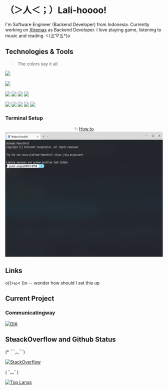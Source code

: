 # （＞人＜；）Lali-hoooo!
I'm Software Engineer (Backend Developer) from Indonesia. Currently working on [Xtremax](https://xtremax.com/) as Backend Developer. I love playing game, listening to music and reading ヾ(≧▽≦*)o

## Technologies & Tools

> The colors say it all

![](https://img.shields.io/badge/OS-Windows%20+%20WSL-informational?style=flat&logo=windows&logoColor=white&color=green)

![](https://img.shields.io/badge/Editor-Visual%20Studio%20+%20Visual%20Studio%20Code-informational?style=flat&logo=visual%20studio&logoColor=white&color=green)

![](https://img.shields.io/badge/Code-C%23-informational?style=flat&logo=C%20Sharp&logoColor=white&color=green)
![](https://img.shields.io/badge/Code-Go-informational?style=flat&logo=go&logoColor=white&color=yellow)
![](https://img.shields.io/badge/Code-Java-informational?style=flat&logo=Apache%20NetBeans%20IDE&logoColor=white&color=red)
![](https://img.shields.io/badge/Code-PHP-informational?style=flat&logo=php&logoColor=white&color=red)

![](https://img.shields.io/badge/Tools-SQL%20Server-informational?style=flat&logo=postgresql&logoColor=white&color=green)
![](https://img.shields.io/badge/Tools-MySQL-informational?style=flat&logo=MySQL&logoColor=white&color=green)
![](https://img.shields.io/badge/Tools-PostgreSQL-informational?style=flat&logo=Microsoft%20SQL%20Server&logoColor=white&color=green)
![](https://img.shields.io/badge/Tools-Docker%20+%20Kubernetes-informational?style=flat&logo=Microsoft%20SQL%20Server&logoColor=white&color=red)
![](https://img.shields.io/badge/Tools-AWS-informational?style=flat&logo=Amazon%20AWS&logoColor=white&color=red)

### Terminal Setup

<p align="center">
  ✨ <a href="https://github.com/cuppyzh/cuppyzh/blob/master/TerminalSetup.md">How to</a><br />
  <img src="https://github.com/cuppyzh/cuppyzh/blob/master/assets/Terminal.png" height="400px"/>
</p>

## Links

o((>ω< ))o -- wonder how should I set this up

## Current Project

### Communicatingway

[![DIA](https://github-readme-stats.vercel.app/api/pin/?username=cuppyzh&repo=Communicatingway.Dia)](https://github.com/cuppyzh/Communicatingway.Dia)


##  St~~u~~ackOverflow and Github Status
 (* ￣︿￣)
 
[![StackOverflow](https://github-readme-stackoverflow.vercel.app/?userID=11335853&title_color=fff&icon_color=79ff97&text_color=9f9f9f&bg_color=151515)](https://stackoverflow.com/users/11335853/cuppyzh)

( ˘︹˘ )

[![Top Langs](https://github-readme-stats-khaki-gamma.vercel.app/api/top-langs/?username=cuppyzh&layout=compact&langs_count=8&exclude_repo=bingode,github-readme-stats&card_width=277)](https://github.com/anuraghazra/github-readme-stats)

<!--


[![Top Langs](https://github-readme-stats-khaki-gamma.vercel.app/api/top-langs/?username=cuppyzh&layout=compact&langs_count=8&exclude_repo=bingode,github-readme-stats&card_width=277&title_color=fff&icon_color=79ff97&text_color=9f9f9f&bg_color=151515)](https://github.com/anuraghazra/github-readme-stats)

**cuppyzh/cuppyzh** is a ✨ _special_ ✨ repository because its `README.md` (this file) appears on your GitHub profile.

Here are some ideas to get you started:

- 🔭 I’m currently working on ...
- 🌱 I’m currently learning ...
- 👯 I’m looking to collaborate on ...
- 🤔 I’m looking for help with ...
- 💬 Ask me about ...
- 📫 How to reach me: ...
- 😄 Pronouns: ...
- ⚡ Fun fact: ...
-->
